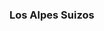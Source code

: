### Los Alpes Suizos 

<!--
**ELALEPH99/ELALEPH99** is a ✨ _special_ ✨ repository because its `README.md` (this file) appears on your GitHub profile.

Here are some ideas to get you started:

- 🔭 I’m currently working on me
- 🌱 I’m currently learning about fire
- 👯 I’m looking to collaborate on nothing
- 🤔 I’m looking for help with my head
- 💬 Ask me about your future
- 📫 How to reach me: 
- 😄 Pronouns: 
- ⚡ Fun fact: jeje
-->
